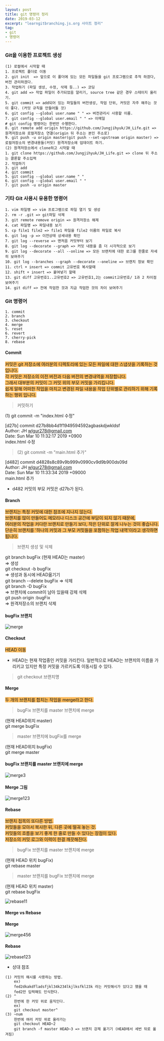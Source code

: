 ```yaml
---
layout: post
title: git 명령어 정리
date: 2019-03-12
excerpt: "learngitbranching.js.org 사이트 정리"
tag:
- git
- 명령어
---
```

### Git을 이용한 프로젝트 생성 
```
(1) 로컬에서 시작할 때 
1. 프로젝트 폴더로 이동
2. git init  => 앞으로 이 폴더에 있는 모든 파일들을 git 프로그램으로 추적 하겠다, 버전 관리하겠다. 
3. 작업하기 (파일 생성, 수정, 삭제 등..) => 코딩 
4. git add => 작업 파일이 추가되었음 알리기, source tree 같은 경우 스테이지 올리기. 
5. git commit => add되어 있는 파일들의 버전생성, 작업 단위, 커밋은 자주 해주는 것이 좋다. (커밋 규칙을 만들어둘 것)
6. git config --global user.name " " => 버전관리시 사용할 이름.
7. git config --global user.email " " => 이메일
# git config 명령어는 한번만 수행한다.
8. git remote add origin https://github.com/Jungjihyuk/JH_Life.git => 원격저장소와 로컬저장소 연결(origin 뒤 주소는 본인 주소로) 
9. git push -u origin master(git push --set-upstream origin master) => 로컬저장소의 변경내용들(커밋) 원격저장소에 업데이트 하기. 
(2) 원격저장소에서 clone하고 시작할 때
1. git clone https://github.com/Jungjihyuk/JH_Life.git => clone 뒤 주소는 클론할 주소입력 
2. 작업하기
3. git add 
4. git commit 
5. git config --global user.name " "
6. git config --global user.email " " 
7. git push -u origin master
```

### 기타 Git 사용시 유용한 명령어
```
1. vim 파일명 => vim 프로그램으로 파일 열기 및 생성 
2. rm -r .git => git파일 삭제
3. git remote remove origin => 원격저장소 해제
4. cat 파일명 => 파일내용 보기
5. cp file1 file2 => file1 파일을 file2 이름의 파일로 복사
6. git log -p => 이전상태 상세내용 확인 
7. git log --reverse => 맨처음 커밋부터 보기
8. git log --decorate --graph => 커밋 내용을 좀 더 시각적으로 보기
9. git log --decorate --all --online => 모든 브랜치에 대한 로그를 한줄로 자세히 보여주기 
10. git log --branches --graph --decorate --oneline => 브랜치 정보 확인 
11. ctrl + insert => commit 고유번호 복사할때 
12. shift + insert => 붙여넣기 할때
13. git diff 고유번호1..고유번호2 => 고유번호1,2는 commit고유번호/ 1과 2 차이점 보여주기
14. git diff => 전에 작업한 것과 지금 작업한 것의 차이 보여주기 
```

### Git 명령어
```
1. commit 
2. branch
3. checkout
4. merge
5. reset
6. revert
7. cherry-pick
8. rebase 
```
#### Commit 
<span style="background-color: #fdbb5d">커밋은 git 저장소에 여러분의 디렉토리에 있는 모든 파일에 대한 스냅샷을 기록하는 것입니다.</span><br>
<span style="background-color: #fdbb5d">각 커밋은 저장소의 이전 버전과 다음 버전의 변경내역을 저장합니다.</span><br>
<span style="background-color: #fdbb5d">그래서 대부분의 커밋이 그 커밋 위의 부모 커밋을 가리킵니다.</span><br>
<span style="background-color: #fdbb5d">쉽게 말해 어떠한 작업을 마치고 변경된 파일 내용을 작업 단위별로 관리하기 위해 기록하는 행위 입니다.</span><br>

> 커밋하기 
  
  (1) git commit -m "index.html 수정"<br>
  
  [d27b]
  commit d27b8bb4d1f1949594592agbaskdjwkldsf<br> 
  Author: JH <wlgur278@gmail.com><br>
  Date: Sun Mar 10 11:32:17 2019 +0900<br>
       index.html 수정<br>
> (2) git commit -m "main.html 추가"<br>
  
  [d482]
  commit d4828s8c89v9b999v0990cv9d9b900ds09d<br>
  Author: JH <wlgur278@gmail.com><br>
  Date: Sun Mar 10 11:33:34 2019 +09000<br>
  	main.html 추가

* d482 커밋의 부모 커밋은 d27b가 된다. 

#### Branch
<span style="background-color: #fdbb5d">브랜치는 특정 커밋에 대한 참조에 지나지 않는다.</span><br>
<span style="background-color: #fdbb5d">브랜치를 많이 만들어도 메모리나 디스크 공간에 부담이 되지 않기 때문에,</span><br>
<span style="background-color: #fdbb5d">여러분의 작업을 커다란 브랜치로 만들기 보다, 작은 단위로 잘게 나누는 것이 좋습니다.</span><br>
<span style="background-color: #fdbb5d">단순히 브랜치를 '하나의 커밋과 그 부모 커밋들을 포함하는 작업 내역'이라고 생각하면 됩니다.</span><br>

> 브랜치 생성 및 삭제 
  
  git branch bugFix (현재 HEAD는 master)<br>
  => 생성<br> 
  git checkout -b bugFix<br>
  => 생성과 동시에 HEAD옮기기<br>
  git branch --delete bugFix 
  => 삭제<br>
  git branch -D bugFix <br>
  => 브랜치에 commit이 남아 있을때 강제 삭제<br>
  git push origin :bugFix<br>
  => 원격저장소의 브랜치 삭제<br>

#### bugFix 브랜치 
![merge](https://user-images.githubusercontent.com/33630505/54259376-df9de500-45a8-11e9-9b89-b067db379e75.JPG)

#### Checkout 
<span style="background-color: #fdbb5d">HEAD 이동</span>
* HEAD는 현재 작업중인 커밋을 가리킨다. 
  일반적으로 HEAD는 브랜치의 이름을 가리키고 있지만 특정 커밋을 가르키도록 이동시킬 수 있다. 

> git checkout 브랜치명 

#### Merge
<span style="background-color: #fdbb5d">두 개의 브랜치를 합치는 작업을 merge라고 한다.</span>

> bugFix 브랜치를 master 브랜치에 merge
  
  (현재 HEAD위치 master)<br> 
  git merge bugFix<br> 
  
> master 브랜치에 bugFix를 merge
  
  (현재 HEAD위치 bugFix)<br> 
  git merge master<br> 

#### bugFix 브랜치를 master 브랜치에 merge   
![merge3](https://user-images.githubusercontent.com/33630505/54261601-87b6ac80-45af-11e9-9a07-83371b7f05b3.JPG)

#### Merge 그림 
![merge123](https://user-images.githubusercontent.com/33630505/54265430-a1a8bd00-45b8-11e9-81d6-26ac10c16f75.JPG)

#### Rebase
<span style="background-color: #fdbb5d">브랜치 접목의 또다른 방법.</span><br>
<span style="background-color: #fdbb5d">커밋들을 모아서 복사한 뒤, 다른 곳에 떨궈 놓는 것.</span><br>
<span style="background-color: #fdbb5d">커밋들의 흐름을 보기 좋게 한 줄로 만들 수 있다는 장점이 있다.</span><br>
<span style="background-color: #fdbb5d">저장소의 커밋 로그와 이력이 한결 깨끗해진다.</span><br>

> bugFix 브랜치를 master 브랜치에 merge 
  
  (현재 HEAD 위치 bugFix)<br>
  git rebase master<br> 
  
> master 브랜치를 bugFix 브랜치에 merge
  
  (현재 HEAD 위치 master)<br>
  git rebase bugFix<br>
  
 ![rebase11](https://user-images.githubusercontent.com/33630505/54265059-cc464600-45b7-11e9-82e4-3095ac867f02.JPG)

#### Merge vs Rebase 

#### Merge
![merge456](https://user-images.githubusercontent.com/33630505/54265460-b6855080-45b8-11e9-896b-da1e2c9aa582.JPG)

#### Rebase
![rebase123](https://user-images.githubusercontent.com/33630505/54265497-c8ff8a00-45b8-11e9-96ca-c2be55e1c6b7.JPG)

* 상대 참조 
```
(1) 커밋의 해시를 사용하는 방법. 
    ex) 
    fed2dkakdfladsfjkl34k234lkjlksfkl23k 라는 커밋해시가 있다고 했을 때
    fed2만 입력해도 인식한다. 
(2) ^ 
    한번에 한 커밋 위로 움직인다. 
    ex) 
    git checkout master^ 
(3) ~num 
    한번에 여러 커밋 위로 올라가는 
    git checkout HEAD~2 
    git branch -f master HEAD~3 => 브랜치 강제 옮기기 (HEAD에서 세번 뒤로 옮겨짐)
```


